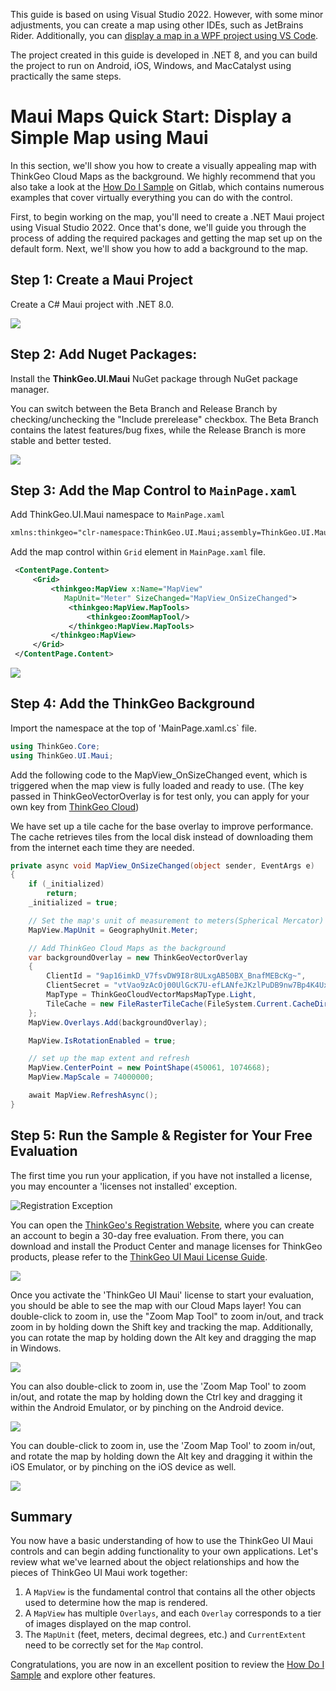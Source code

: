 This guide is based on using Visual Studio 2022. However, with some minor adjustments, you can create a map using other IDEs, such as JetBrains Rider. Additionally, you can [display a map in a WPF project using VS Code](https://docs.thinkgeo.com/products/desktop-maps/quickstart-vscode/).

The project created in this guide is developed in .NET 8, and you can build the project to run on Android, iOS, Windows, and MacCatalyst using practically the same steps.

# Maui Maps Quick Start: Display a Simple Map using Maui

In this section, we'll show you how to create a visually appealing map with ThinkGeo Cloud Maps as the background. We highly recommend that you also take a look at the [How Do I Sample](https://gitlab.com/thinkgeo/public/thinkgeo-mobile-maps/-/tree/master/HowDoISample?ref_type=heads) on Gitlab, which contains numerous examples that cover virtually everything you can do with the control.

First, to begin working on the map, you'll need to create a .NET Maui project using Visual Studio 2022. Once that's done, we'll guide you through the process of adding the required packages and getting the map set up on the default form. Next, we'll show you how to add a background to the map.

## Step 1: Create a Maui Project
Create a C# Maui project with .NET 8.0. 

<img src="./assets/create_maui_project_screen_shot.gif">

## Step 2: Add Nuget Packages: 

Install the **ThinkGeo.UI.Maui** NuGet package through NuGet package manager.

You can switch between the Beta Branch and Release Branch by checking/unchecking the "Include prerelease" checkbox. The Beta Branch contains the latest features/bug fixes, while the Release Branch is more stable and better tested.

<img src="./assets/add_nuget_packages_screen_shot.gif">

## Step 3: Add the Map Control to `MainPage.xaml`

Add ThinkGeo.UI.Maui namespace to `MainPage.xaml` 

```xml
xmlns:thinkgeo="clr-namespace:ThinkGeo.UI.Maui;assembly=ThinkGeo.UI.Maui"
```

Add the map control within `Grid` element in `MainPage.xaml` file.

```xml
 <ContentPage.Content>
     <Grid>
         <thinkgeo:MapView x:Name="MapView" 
            MapUnit="Meter" SizeChanged="MapView_OnSizeChanged">
             <thinkgeo:MapView.MapTools>
                 <thinkgeo:ZoomMapTool/>
             </thinkgeo:MapView.MapTools>
         </thinkgeo:MapView>
     </Grid>
 </ContentPage.Content>
```

<img src="./assets/add_map_control_screen_shot.png">

## Step 4: Add the ThinkGeo Background
Import the namespace at the top of 'MainPage.xaml.cs` file.

```csharp
using ThinkGeo.Core;
using ThinkGeo.UI.Maui;
```

Add the following code to the MapView_OnSizeChanged event, which is triggered when the map view is fully loaded and ready to use. (The key passed in ThinkGeoVectorOverlay is for test only, you can apply for your own key from [ThinkGeo Cloud](https://cloud.thinkgeo.com/clients.html))

We have set up a tile cache for the base overlay to improve performance. The cache retrieves tiles from the local disk instead of downloading them from the internet each time they are needed.

```csharp
private async void MapView_OnSizeChanged(object sender, EventArgs e)
{
    if (_initialized)
        return;
    _initialized = true;

    // Set the map's unit of measurement to meters(Spherical Mercator)
    MapView.MapUnit = GeographyUnit.Meter;

    // Add ThinkGeo Cloud Maps as the background 
    var backgroundOverlay = new ThinkGeoVectorOverlay
    {
        ClientId = "9ap16imkD_V7fsvDW9I8r8ULxgAB50BX_BnafMEBcKg~",
        ClientSecret = "vtVao9zAcOj00UlGcK7U-efLANfeJKzlPuDB9nw7Bp4K4UxU_PdRDg~~",
        MapType = ThinkGeoCloudVectorMapsMapType.Light,
        TileCache = new FileRasterTileCache(FileSystem.Current.CacheDirectory, "ThinkGeoVectorLight_RasterCache")
    };
    MapView.Overlays.Add(backgroundOverlay);

    MapView.IsRotationEnabled = true;

    // set up the map extent and refresh
    MapView.CenterPoint = new PointShape(450061, 1074668);
    MapView.MapScale = 74000000;

    await MapView.RefreshAsync();
}
```

## Step 5: Run the Sample & Register for Your Free Evaluation

The first time you run your application, if you have not installed a license, you may encounter a 'licenses not installed' exception. 

![Registration Exception](./assets/license_not_installed_exception_screen_shot.png "Registration Exception")

You can open the [ThinkGeo's Registration Website](https://helpdesk.thinkgeo.com/register), where you can create an account to begin a 30-day free evaluation. From there, you can download and install the Product Center and manage licenses for ThinkGeo products, please refer to the [ThinkGeo UI Maui License Guide](https://docs.thinkgeo.com/products/mobile-maps/license-guide/).  

<img src="./assets/create_thinkgeo_account_screen_shot.png">

Once you activate the 'ThinkGeo UI Maui' license to start your evaluation, you should be able to see the map with our Cloud Maps layer! You can double-click to zoom in, use the "Zoom Map Tool" to zoom in/out, and track zoom in by holding down the Shift key and tracking the map. Additionally, you can rotate the map by holding down the Alt key and dragging the map in Windows.

<img src="./assets/windows_cloud_maps_layer_screen_shot.gif">

You can also double-click to zoom in, use the 'Zoom Map Tool' to zoom in/out, and rotate the map by holding down the Ctrl key and dragging it within the Android Emulator, or by pinching on the Android device.

<img src="./assets/android_cloud_maps_layer_screen_shot.gif">

You can double-click to zoom in, use the 'Zoom Map Tool' to zoom in/out, and rotate the map by holding down the Alt key and dragging it within the iOS Emulator, or by pinching on the iOS device as well.

<img src="./assets/ios_cloud_maps_layer_screen_shot.gif">

## Summary

You now have a basic understanding of how to use the ThinkGeo UI Maui controls and can begin adding functionality to your own applications. Let's review what we've learned about the object relationships and how the pieces of ThinkGeo UI Maui work together:

1. A `MapView` is the fundamental control that contains all the other objects used to determine how the map is rendered.
2. A `MapView` has multiple `Overlays`, and each `Overlay` corresponds to a tier of images displayed on the map control.
3. The `MapUnit` (feet, meters, decimal degrees, etc.) and `CurrentExtent` need to be correctly set for the `Map` control.

Congratulations, you are now in an excellent position to review the [How Do I Sample](https://gitlab.com/thinkgeo/public/thinkgeo-mobile-maps) and explore other features.
